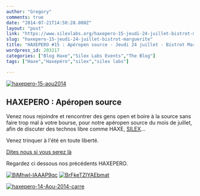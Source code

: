 ```yaml
---
author: "Gregory"
comments: true
date: "2014-07-21T14:50:28.000Z"
layout: "post"
link: "https://www.silexlabs.org/haxepero-15-jeudi-24-juillet-bistrot-marguerite/"
slug: "haxepero-15-jeudi-24-juillet-bistrot-marguerite"
title: "HAXEPERO #15 : Apéropen source - Jeudi 24 juillet - Bistrot Marguerite"
wordpress_id: 203217
categories: ["Blog Haxe","Silex Labs Events","The Blog"]
tags: ["Haxe","Haxepéro","silex","silex labs"]

---
```

[![haxepero-15-aou2014](https://www.silexlabs.org/wp-content/uploads/2014/07/haxepero-15-aou20141.png)](https://www.silexlabs.org/wp-content/uploads/2014/07/haxepero-15-aou20141.png)




## HAXEPERO : Apéropen source


Venez nous rejoindre et rencontrer des gens open et boire à la source sans faire trop mal à votre bourse, pour notre apéropen source du mois de juillet, afin de discuter des technos libre comme HAXE, [SILEX](http://silex.me)...

Venez trinquer à l'été en toute liberté.


[Dites nous si vous serez là](https://plus.google.com/events/cov1v8cfii60nqf98oednsfq8h8)







Regardez ci dessous nos précédents HAXEPERO.




[![BjMhwl-IAAAP9qc](https://www.silexlabs.org/wp-content/uploads/2014/07/BjMhwl-IAAAP9qc.jpg)](https://www.silexlabs.org/wp-content/uploads/2014/07/BjMhwl-IAAAP9qc.jpg) [![BrFkeTZIYAEbmat](https://www.silexlabs.org/wp-content/uploads/2014/07/BrFkeTZIYAEbmat.jpg)](https://www.silexlabs.org/wp-content/uploads/2014/07/BrFkeTZIYAEbmat.jpg)


[![haxepero-14-Aou-2014-carre](https://www.silexlabs.org/wp-content/uploads/2014/07/haxepero-14-Aou-2014-carre.png)](https://www.silexlabs.org/wp-content/uploads/2014/07/haxepero-14-Aou-2014-carre.png)

